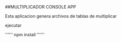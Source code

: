 
##MULTIPLICADOR CONSOLE APP


Esta aplicacion genera archivos de tablas de multiplicar


ejecutar

''''''
npm install
''''''
